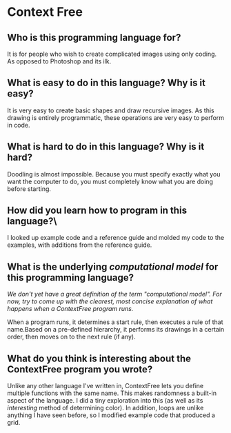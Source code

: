 # Context Free

##  Who is this programming language for?
It is for people who wish to create complicated images using only coding. As opposed to
Photoshop and its ilk.


## What is easy to do in this language? Why is it easy?
It is very easy to create basic shapes and draw recursive images. As this drawing is entirely
programmatic, these operations are very easy to perform in code.


## What is hard to do in this language? Why is it hard?
Doodling is almost impossible. Because you must specify exactly what you want the computer to do,
you must completely know what you are doing before starting.


## How did you learn how to program in this language?\
I looked up example code and a reference guide and molded my code to the examples, with additions from
the reference guide.


## What is the underlying _computational model_ for this programming language? 
_We don't yet have a great definition of the term "computational model". 
For now, try to come up with the clearest, most concise explanation of what 
happens when a ContextFree program runs._

When a program runs, it determines a start rule, then executes a rule of that name.Based on a pre-defined
hierarchy, it performs its drawings in a certain order, then moves on to the next rule (if any).


## What do you think is interesting about the ContextFree program you wrote?
Unlike any other language I've written in, ContextFree lets you define multiple functions with the same name.
This makes randomness a built-in aspect of the language. I did a tiny exploration into this (as well as its
_interesting_ method of determining color). In addition, loops are unlike anything I have seen before, so
I modified example code that produced a grid.
